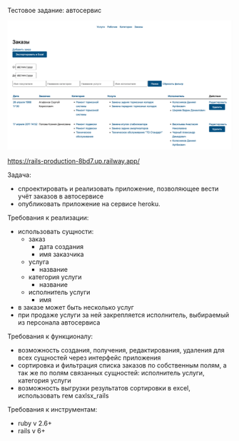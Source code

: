 Тестовое задание: автосервис

![](demo.png)

https://rails-production-8bd7.up.railway.app/

Задача:
- спроектировать и реализовать приложение, позволяющее вести учёт заказов в автосервисе
- опубликовать приложение на сервисе heroku.

Требования к реализации:
- использовать сущности:
	+ заказ
		* дата создания
		* имя заказчика
	+ услуга
		* название
	+ категория услуги
		* название
	+ исполнитель услуги
		* имя
- в заказе может быть несколько услуг
- при продаже услуги за ней закрепляется исполнитель, выбираемый из персонала автосервиса

Требования к функционалу:
- возможность создания, получения, редактирования, удаления для всех сущностей через интерфейс приложения
- сортировка и фильтрация списка заказов по собственным полям, а так же по полям связанных сущностей: исполнитель услуги, категория услуги
- возможность выгрузки результатов сортировки в excel, использовать гем caxlsx_rails

Требования к инструментам:
- ruby v 2.6+
- rails v 6+